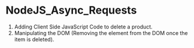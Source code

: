 # NodeJS_Async_Requests

1. Adding Client Side JavaScript Code to delete a product.
2. Manipulating the DOM (Removing the element from the DOM once the item is deleted).
